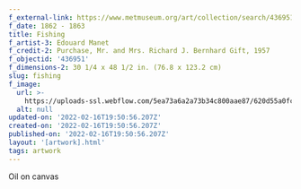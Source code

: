 ```yaml
---
f_external-link: https://www.metmuseum.org/art/collection/search/436951
f_date: 1862 - 1863
title: Fishing
f_artist-3: Edouard Manet
f_credit-2: Purchase, Mr. and Mrs. Richard J. Bernhard Gift, 1957
f_objectid: '436951'
f_dimensions-2: 30 1/4 x 48 1/2 in. (76.8 x 123.2 cm)
slug: fishing
f_image:
  url: >-
    https://uploads-ssl.webflow.com/5ea73a6a2a73b34c800aae87/620d55a0fcfd2559d3624289_DT1563.jpeg
  alt: null
updated-on: '2022-02-16T19:50:56.207Z'
created-on: '2022-02-16T19:50:56.207Z'
published-on: '2022-02-16T19:50:56.207Z'
layout: '[artwork].html'
tags: artwork
---
```


Oil on canvas
